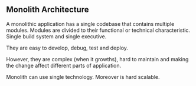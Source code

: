 ﻿## Monolith Architecture

A monolithic application has a single codebase that contains multiple modules. Modules are divided to their
functional or technical characteristic. Single build system and single executive.

They are easy to develop, debug, test and deploy. 

However, they are complex (when it growths), hard to maintain and making the change affect different parts of application.

Monolith can use single technology. Moreover is hard scalable.

